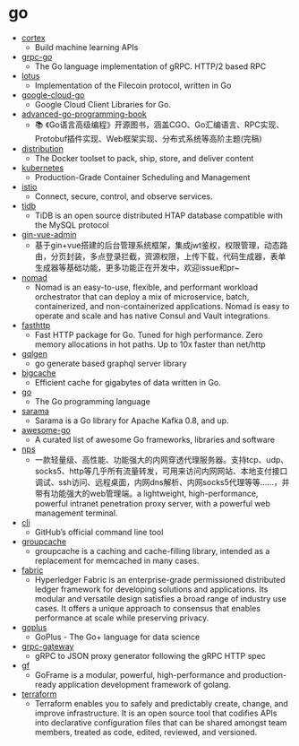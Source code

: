 # go
- [cortex](https://github.com/cortexlabs/cortex)
  - Build machine learning APIs
- [grpc-go](https://github.com/grpc/grpc-go)
  - The Go language implementation of gRPC. HTTP/2 based RPC
- [lotus](https://github.com/filecoin-project/lotus)
  - Implementation of the Filecoin protocol, written in Go
- [google-cloud-go](https://github.com/googleapis/google-cloud-go)
  - Google Cloud Client Libraries for Go.
- [advanced-go-programming-book](https://github.com/chai2010/advanced-go-programming-book)
  - 📚 《Go语言高级编程》开源图书，涵盖CGO、Go汇编语言、RPC实现、Protobuf插件实现、Web框架实现、分布式系统等高阶主题(完稿)
- [distribution](https://github.com/docker/distribution)
  - The Docker toolset to pack, ship, store, and deliver content
- [kubernetes](https://github.com/kubernetes/kubernetes)
  - Production-Grade Container Scheduling and Management
- [istio](https://github.com/istio/istio)
  - Connect, secure, control, and observe services.
- [tidb](https://github.com/pingcap/tidb)
  - TiDB is an open source distributed HTAP database compatible with the MySQL protocol
- [gin-vue-admin](https://github.com/flipped-aurora/gin-vue-admin)
  - 基于gin+vue搭建的后台管理系统框架，集成jwt鉴权，权限管理，动态路由，分页封装，多点登录拦截，资源权限，上传下载，代码生成器，表单生成器等基础功能，更多功能正在开发中，欢迎issue和pr~
- [nomad](https://github.com/hashicorp/nomad)
  - Nomad is an easy-to-use, flexible, and performant workload orchestrator that can deploy a mix of microservice, batch, containerized, and non-containerized applications. Nomad is easy to operate and scale and has native Consul and Vault integrations.
- [fasthttp](https://github.com/valyala/fasthttp)
  - Fast HTTP package for Go. Tuned for high performance. Zero memory allocations in hot paths. Up to 10x faster than net/http
- [gqlgen](https://github.com/99designs/gqlgen)
  - go generate based graphql server library
- [bigcache](https://github.com/allegro/bigcache)
  - Efficient cache for gigabytes of data written in Go.
- [go](https://github.com/golang/go)
  - The Go programming language
- [sarama](https://github.com/Shopify/sarama)
  - Sarama is a Go library for Apache Kafka 0.8, and up.
- [awesome-go](https://github.com/avelino/awesome-go)
  - A curated list of awesome Go frameworks, libraries and software
- [nps](https://github.com/ehang-io/nps)
  - 一款轻量级、高性能、功能强大的内网穿透代理服务器。支持tcp、udp、socks5、http等几乎所有流量转发，可用来访问内网网站、本地支付接口调试、ssh访问、远程桌面，内网dns解析、内网socks5代理等等……，并带有功能强大的web管理端。a lightweight, high-performance, powerful intranet penetration proxy server, with a powerful web management terminal.
- [cli](https://github.com/cli/cli)
  - GitHub’s official command line tool
- [groupcache](https://github.com/golang/groupcache)
  - groupcache is a caching and cache-filling library, intended as a replacement for memcached in many cases.
- [fabric](https://github.com/hyperledger/fabric)
  - Hyperledger Fabric is an enterprise-grade permissioned distributed ledger framework for developing solutions and applications. Its modular and versatile design satisfies a broad range of industry use cases. It offers a unique approach to consensus that enables performance at scale while preserving privacy.
- [goplus](https://github.com/qiniu/goplus)
  - GoPlus - The Go+ language for data science
- [grpc-gateway](https://github.com/grpc-ecosystem/grpc-gateway)
  - gRPC to JSON proxy generator following the gRPC HTTP spec
- [gf](https://github.com/gogf/gf)
  - GoFrame is a modular, powerful, high-performance and production-ready application development framework of golang.
- [terraform](https://github.com/hashicorp/terraform)
  - Terraform enables you to safely and predictably create, change, and improve infrastructure. It is an open source tool that codifies APIs into declarative configuration files that can be shared amongst team members, treated as code, edited, reviewed, and versioned.
